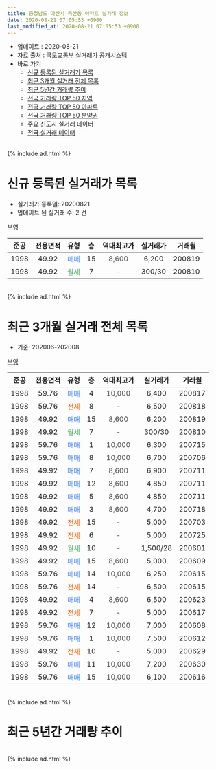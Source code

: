 ```yaml
---
title: 충청남도 아산시 득산동 아파트 실거래 정보
date: 2020-08-21 07:05:53 +0900
last_modified_at: 2020-08-21 07:05:53 +0900
---
```


* 업데이트 : 2020-08-21
* 자료 출처 : [국토교통부 실거래가 공개시스템](http://rt.molit.go.kr)
* 바로 가기
    * [신규 등록된 실거래가 목록](#신규-등록된-실거래가-목록)
    * [최근 3개월 실거래 전체 목록](#최근-3개월-실거래-전체-목록)
    * [최근 5년간 거래량 추이](#최근-5년간-거래량-추이)
    * [전국 거래량 TOP 50 지역](https://inasie.github.io/apt-trade-info/최근-3개월-전국에서-가장-거래가-많이-발생한-지역)
    * [전국 거래량 TOP 50 아파트](https://inasie.github.io/apt-trade-info/최근-3개월-전국에서-가장-거래가-많이-발생한-아파트)
    * [전국 거래량 TOP 50 분양권](https://inasie.github.io/apt-trade-info/최근-3개월-전국에서-가장-거래가-많이-발생한-분양권)
    * [주요 신도시 실거래 데이터](https://inasie.github.io/apt-trade-info/주요-신도시)
    * [전국 실거래 데이터](https://inasie.github.io/apt-trade-info/전국)
<br>
{% include ad.html %}
<br>

# 신규 등록된 실거래가 목록
* 실거래가 등록일: 20200821
* 업데이트 된 실거래 수: 2 건


[부영](https://search.naver.com/search.naver?query=%EC%B6%A9%EC%B2%AD%EB%82%A8%EB%8F%84+%EC%95%84%EC%82%B0%EC%8B%9C+%EB%93%9D%EC%82%B0%EB%8F%99+%EB%B6%80%EC%98%81)

|준공|전용면적|유형|층|역대최고가|실거래가|거래월|
|:---:|:---:|:---:|:---:|:---:|:---:|:---:|
|1998|49.92|<span style="color:#4285f3">매매</span>|15|<span style="color:#444444">8,600</span>|6,200|200819|
|1998|49.92|<span style="color:#34a853">월세</span>|7|<span style="color:#444444">-</span>|300/30|200810|


<br>
{% include ad.html %}
<br>

# 최근 3개월 실거래 전체 목록
* 기준: 202006-202008


[부영](https://search.naver.com/search.naver?query=%EC%B6%A9%EC%B2%AD%EB%82%A8%EB%8F%84+%EC%95%84%EC%82%B0%EC%8B%9C+%EB%93%9D%EC%82%B0%EB%8F%99+%EB%B6%80%EC%98%81)

|준공|전용면적|유형|층|역대최고가|실거래가|거래월|
|:---:|:---:|:---:|:---:|:---:|:---:|:---:|
|1998|59.76|<span style="color:#4285f3">매매</span>|4|<span style="color:#444444">10,000</span>|6,400|200817|
|1998|59.76|<span style="color:#ff5a00">전세</span>|8|<span style="color:#444444">-</span>|6,500|200818|
|1998|49.92|<span style="color:#4285f3">매매</span>|15|<span style="color:#444444">8,600</span>|6,200|200819|
|1998|49.92|<span style="color:#34a853">월세</span>|7|<span style="color:#444444">-</span>|300/30|200810|
|1998|59.76|<span style="color:#4285f3">매매</span>|1|<span style="color:#444444">10,000</span>|6,300|200715|
|1998|59.76|<span style="color:#4285f3">매매</span>|8|<span style="color:#444444">10,000</span>|6,700|200706|
|1998|49.92|<span style="color:#4285f3">매매</span>|7|<span style="color:#444444">8,600</span>|6,900|200711|
|1998|49.92|<span style="color:#4285f3">매매</span>|12|<span style="color:#444444">8,600</span>|4,850|200711|
|1998|49.92|<span style="color:#4285f3">매매</span>|5|<span style="color:#444444">8,600</span>|4,850|200711|
|1998|49.92|<span style="color:#4285f3">매매</span>|3|<span style="color:#444444">8,600</span>|4,700|200718|
|1998|49.92|<span style="color:#ff5a00">전세</span>|15|<span style="color:#444444">-</span>|5,000|200703|
|1998|49.92|<span style="color:#ff5a00">전세</span>|6|<span style="color:#444444">-</span>|5,000|200725|
|1998|49.92|<span style="color:#34a853">월세</span>|10|<span style="color:#444444">-</span>|1,500/28|200601|
|1998|49.92|<span style="color:#4285f3">매매</span>|15|<span style="color:#444444">8,600</span>|5,000|200609|
|1998|59.76|<span style="color:#4285f3">매매</span>|14|<span style="color:#444444">10,000</span>|6,250|200615|
|1998|59.76|<span style="color:#ff5a00">전세</span>|14|<span style="color:#444444">-</span>|6,500|200615|
|1998|49.92|<span style="color:#4285f3">매매</span>|4|<span style="color:#444444">8,600</span>|6,500|200623|
|1998|49.92|<span style="color:#ff5a00">전세</span>|7|<span style="color:#444444">-</span>|5,000|200617|
|1998|59.76|<span style="color:#4285f3">매매</span>|12|<span style="color:#444444">10,000</span>|7,000|200608|
|1998|59.76|<span style="color:#4285f3">매매</span>|1|<span style="color:#444444">10,000</span>|7,500|200612|
|1998|49.92|<span style="color:#ff5a00">전세</span>|10|<span style="color:#444444">-</span>|5,000|200629|
|1998|59.76|<span style="color:#4285f3">매매</span>|11|<span style="color:#444444">10,000</span>|7,200|200630|
|1998|59.76|<span style="color:#4285f3">매매</span>|15|<span style="color:#444444">10,000</span>|6,100|200616|


<br>
{% include ad.html %}
<br>

# 최근 5년간 거래량 추이


<div style="width:100%;">
    <canvas id="deal_progress" height="200"></canvas>
</div>

<script>
new Chart(document.getElementById("deal_progress"), {
    type: 'line',
    data: {
        labels: ['201508','201509','201510','201511','201512','201601','201602','201603','201604','201605','201606','201607','201608','201609','201610','201611','201612','201701','201702','201703','201704','201705','201706','201707','201708','201709','201710','201711','201712','201801','201802','201803','201804','201805','201806','201807','201808','201809','201810','201811','201812','201901','201902','201903','201904','201905','201906','201907','201908','201909','201910','201911','201912','202001','202002','202003','202004','202005','202006','202007','202008'],
        datasets: [{
            label: '매매',
            pointRadius: 1,
            data: [6, 4, 4, 15, 5, 8, 11, 7, 7, 9, 5, 6, 8, 3, 6, 4, 3, 5, 4, 5, 5, 10, 16, 9, 5, 5, 6, 4, 6, 3, 1, 13, 4, 1, 2, 2, 2, 5, 6, 3, 10, 4, 1, 8, 1, 6, 7, 6, 5, 5, 9, 1, 7, 8, 11, 6, 2, 7, 7, 6, 2],
            borderColor: "rgba(255, 201, 14, 1)",
            backgroundColor: "rgba(255, 201, 14, 0.5)",
            fill: false,
            lineTension: 0
        },{
            label: '전월세',
            pointRadius: 1,
            data: [5, 5, 4, 7, 4, 3, 5, 7, 7, 3, 1, 5, 5, 5, 9, 1, 3, 2, 6, 2, 3, 2, 2, 3, 10, 7, 3, 5, 1, 6, 2, 3, 5, 2, 8, 4, 4, 4, 2, 4, 7, 2, 2, 1, 2, 2, 3, 3, 1, 3, 4, 3, 6, 1, 7, 2, 2, 3, 4, 2, 2],
            borderColor: "rgba(0, 141, 185, 1)",
            backgroundColor: "rgba(0, 141, 185, 0.5)",
            fill: false,
            lineTension: 0
        }
        ]
    },
    options: {
        responsive: true,
        title: {
            display: false
        },
        tooltips: {
            mode: 'index',
            intersect: false
        },
        hover: {
            mode: 'nearest',
            intersect: true
        },
        scales: {
            xAxes: [{
                display: true,
                scaleLabel: {
                    display: true,
                    labelString: '년/월'
                }
            }],
            yAxes: [{
                display: true,
                ticks: {
                    suggestedMin: 0,
                },
                scaleLabel: {
                    display: true,
                    labelString: '실거래 수'
                }
            }]
        }
    }
});

</script>


<br>
{% include ad.html %}
<br>

